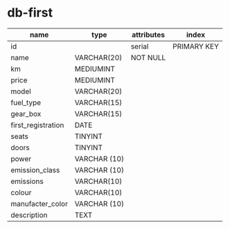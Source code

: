 # db-first

| name               | type         | attributes | index       |
| ------------------ | ------------ | ---------- | ----------- |
| id                 |              | serial     | PRIMARY KEY |
| name               | VARCHAR(20)  | NOT NULL   |             |
| km                 | MEDIUMINT    |            |             |
| price              | MEDIUMINT    |            |             |
| model              | VARCHAR(20)  |            |             |
| fuel_type          | VARCHAR(15)  |            |             |
| gear_box           | VARCHAR(15)  |            |             |
| first_registration | DATE         |            |             |
| seats              | TINYINT      |            |             |
| doors              | TINYINT      |            |             |
| power              | VARCHAR (10) |            |             |
| emission_class     | VARCHAR (10) |            |             |
| emissions          | VARCHAR(10)  |            |             |
| colour             | VARCHAR(10)  |            |             |
| manufacter_color   | VARCHAR (10) |            |             |
| description        | TEXT         |            |             |
